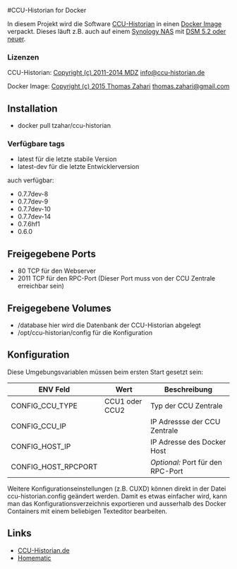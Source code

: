 #CCU-Historian for Docker

In diesem Projekt wird die Software [CCU-Historian](http://ccu-historian.de) in einen [Docker Image](http://docker.com) verpackt.
Dieses läuft z.B. auch auf einem [Synology NAS](http://synology.com) mit [DSM 5.2 oder neuer](https://www.synology.com/de-de/dsm/app_packages/Docker).

### Lizenzen

CCU-Historian: [Copyright (c) 2011-2014 MDZ](http://www.ccu-historian.de/index.php?n=CCU-Historian.Lizenz) <info@ccu-historian.de>

Docker Image: [Copyright (c) 2015 Thomas Zahari](LICENSE.md) <thomas.zahari@gmail.com>

## Installation

* docker pull tzahar/ccu-historian


### Verfügbare tags

* latest für die letzte stabile Version
* latest-dev für die letzte Entwicklerversion

auch verfügbar:

* 0.7.7dev-8
* 0.7.7dev-9
* 0.7.7dev-10
* 0.7.7dev-14
* 0.7.6hf1
* 0.6.0


## Freigegebene Ports

* 80 TCP für den Webserver
* 2011 TCP für den RPC-Port (Dieser Port muss von der CCU Zentrale erreichbar sein)

## Freigegebene Volumes

* /database hier wird die Datenbank der CCU-Historian abgelegt
* /opt/ccu-historian/config für die Konfiguration

## Konfiguration

Diese Umgebungsvariablen müssen beim ersten Start gesetzt sein:

| ENV Feld  | Wert | Beschreibung |
| --------- | ---- | ------------ |
| CONFIG_CCU_TYPE     | CCU1 oder CCU2 | Typ der CCU Zentrale |
| CONFIG_CCU_IP       | | IP Adressse der CCU Zentrale |
| CONFIG_HOST_IP      | | IP Adresse des Docker Host |
| CONFIG_HOST_RPCPORT | | _Optional:_ Port für den RPC-Port |

Weitere Konfigurationseinstellungen (z.B. CUXD) können direkt in der Datei ccu-historian.config geändert werden.
Damit es etwas einfacher wird, kann man das Konfigurationsverzeichnis exportieren und ausserhalb des Docker Containers mit einem beliebigen Texteditor bearbeiten. 

## Links

* [CCU-Historian.de](http://ccu-historian.de)
* [Homematic](http://homematic.com)
